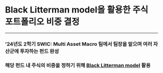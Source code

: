 # Black Litterman model을 활용한 주식 포트폴리오 비중 결정
***
### '24년도 2학기 SWIC: Multi Asset Macro 팀에서 팀장을 맡으며 여러 자산군에 투자하는 펀드 완성
### 해당 펀드 내 주식의 비중을 정하기 위해 [Black Litterman model](https://pleasurehwang.tistory.com/14) 활용
